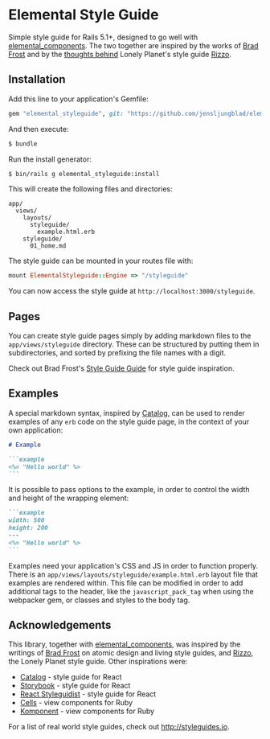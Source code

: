 # Elemental Style Guide

Simple style guide for Rails 5.1+, designed to go well with [elemental_components](https://github.com/jensljungblad/elemental_components). The two together are inspired by the works of [Brad Frost](http://bradfrost.com) and by the [thoughts behind](http://engineering.lonelyplanet.com/2014/05/18/a-maintainable-styleguide.html) Lonely Planet's style guide [Rizzo](http://rizzo.lonelyplanet.com).

## Installation

Add this line to your application's Gemfile:

```ruby
gem "elemental_styleguide", git: "https://github.com/jensljungblad/elemental_styleguide.git"
```

And then execute:

```sh
$ bundle
```

Run the install generator:

```sh
$ bin/rails g elemental_styleguide:install
```

This will create the following files and directories:

```
app/
  views/
    layouts/
      styleguide/
        example.html.erb
    styleguide/
      01_home.md
```

The style guide can be mounted in your routes file with:

```ruby
mount ElementalStyleguide::Engine => "/styleguide"
```

You can now access the style guide at `http://localhost:3000/styleguide`.

## Pages

You can create style guide pages simply by adding markdown files to the `app/views/styleguide` directory. These can be structured by putting them in subdirectories, and sorted by prefixing the file names with a digit.

Check out Brad Frost's [Style Guide Guide](https://github.com/bradfrost/style-guide-guide) for style guide inspiration.

## Examples

A special markdown syntax, inspired by [Catalog](https://www.catalog.style), can be used to render examples of any `erb` code on the style guide page, in the context of your own application:

````markdown
# Example

```example
<%= "Hello world" %>
```
````

It is possible to pass options to the example, in order to control the width and height of the wrapping element:


````markdown
```example
width: 500
height: 200
---
<%= "Hello world" %>
```
````

Examples need your application's CSS and JS in order to function properly. There is an `app/views/layouts/styleguide/example.html.erb` layout file that examples are rendered within. This file can be modified in order to add additional tags to the header, like the `javascript_pack_tag` when using the webpacker gem, or classes and styles to the body tag.

## Acknowledgements

This library, together with [elemental_components](https://github.com/jensljungblad/elemental_components), was inspired by the writings of [Brad Frost](http://bradfrost.com) on atomic design and living style guides, and [Rizzo](http://rizzo.lonelyplanet.com), the Lonely Planet style guide. Other inspirations were:

- [Catalog](https://www.catalog.style) - style guide for React
- [Storybook](https://storybook.js.org) - style guide for React
- [React Styleguidist](https://react-styleguidist.js.org) - style guide for React
- [Cells](https://github.com/trailblazer/cells) - view components for Ruby
- [Komponent](https://github.com/komposable/komponent) - view components for Ruby

For a list of real world style guides, check out http://styleguides.io.
